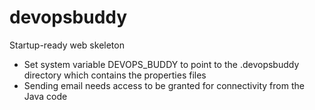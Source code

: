 # devopsbuddy
Startup-ready web skeleton

- Set system variable DEVOPS_BUDDY to point to the .devopsbuddy directory which contains the properties files
- Sending email needs access to be granted for connectivity from the Java code 